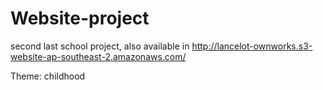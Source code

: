# Website-project

second last school project, also available in http://lancelot-ownworks.s3-website-ap-southeast-2.amazonaws.com/

Theme: childhood
